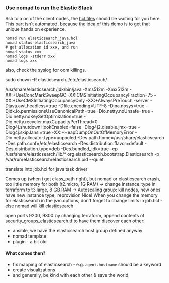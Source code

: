 ### Use nomad to run the Elastic Stack

Ssh to a on of the client nodes, the [hcl files](../nomad_prepare/files) should be waiting for you here. This part isn't automated, because the idea of this demo is to get that unique hands on experience.

```
nomad run elasticsearch_java.hcl
nomad status elasticsearch_java
# get allocation id xxx, and run
nomad status xxx
nomad logs -stderr xxx
nomad logs xxx
```
also, check the syslog for oom killings.
	
sudo chown -R elasticsearch. /etc/elasticsearch/

/usr/share/elasticsearch/jdk/bin/java -Xms512m -Xmx512m -XX:+UseConcMarkSweepGC -XX:CMSInitiatingOccupancyFraction=75 -XX:+UseCMSInitiatingOccupancyOnly -XX:+AlwaysPreTouch -server -Djava.awt.headless=true -Dfile.encoding=UTF-8 -Djna.nosys=true -Djdk.io.permissionsUseCanonicalPath=true -Dio.netty.noUnsafe=true -Dio.netty.noKeySetOptimization=true -Dio.netty.recycler.maxCapacityPerThread=0 -Dlog4j.shutdownHookEnabled=false -Dlog4j2.disable.jmx=true -Dlog4j.skipJansi=true -XX:+HeapDumpOnOutOfMemoryError -Dio.netty.allocator.type=unpooled -Des.path.home=/usr/share/elasticsearch -Des.path.conf=/etc/elasticsearch -Des.distribution.flavor=default -Des.distribution.type=deb -Des.bundled_jdk=true -cp /usr/share/elasticsearch/lib/* org.elasticsearch.bootstrap.Elasticsearch -p /var/run/elasticsearch/elasticsearch.pid --quiet

translate into job.hcl for java task driver

Comes up (when i got class_path right), but nomad or elasticsearch crash, too little memory for both (t2.micro, 1G RAM)
-> change instance_type in terraform to t3.large, 8 GB RAM
-> Autoscaling group: kill nodes, new ones have new instance type, reprovision
Nice!
When you change the memory for elasticsearch in the jvm.options, don't forget to change limits in job.hcl - else nomad will kill elasticsearch

open ports 9200, 9300 by changing terraform, append contents of security_groups_elasticsearch.tf
to have them discover each other:
* ansible, we have the elasticsearch host group defined anyway
* nomad template
* plugin - a bit old 

#### What comes then?

* fix mapping of elasticsearch - e.g. `agent.hostname` should be a keyword
* create visualizations
* and generally, be kind with each other & save the world
